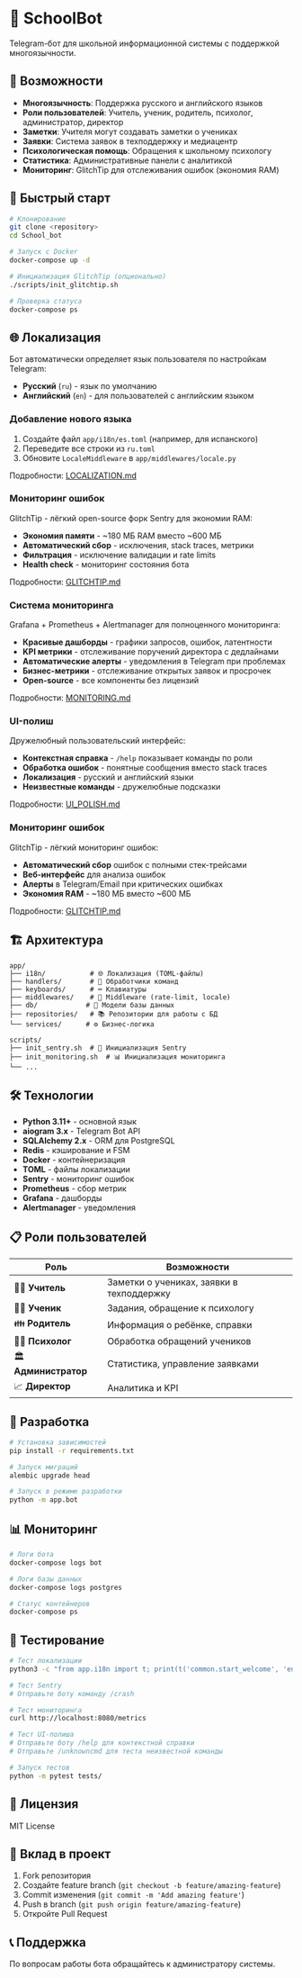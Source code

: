 # 🏫 SchoolBot

Telegram-бот для школьной информационной системы с поддержкой многоязычности.

## 🌟 Возможности

- **Многоязычность**: Поддержка русского и английского языков
- **Роли пользователей**: Учитель, ученик, родитель, психолог, администратор, директор
- **Заметки**: Учителя могут создавать заметки о учениках
- **Заявки**: Система заявок в техподдержку и медиацентр
- **Психологическая помощь**: Обращения к школьному психологу
- **Статистика**: Административные панели с аналитикой
- **Мониторинг**: GlitchTip для отслеживания ошибок (экономия RAM)

## 🚀 Быстрый старт

```bash
# Клонирование
git clone <repository>
cd School_bot

# Запуск с Docker
docker-compose up -d

# Инициализация GlitchTip (опционально)
./scripts/init_glitchtip.sh

# Проверка статуса
docker-compose ps
```

## 🌐 Локализация

Бот автоматически определяет язык пользователя по настройкам Telegram:

- **Русский** (`ru`) - язык по умолчанию
- **Английский** (`en`) - для пользователей с английским языком

### Добавление нового языка

1. Создайте файл `app/i18n/es.toml` (например, для испанского)
2. Переведите все строки из `ru.toml`
3. Обновите `LocaleMiddleware` в `app/middlewares/locale.py`

Подробности: [LOCALIZATION.md](LOCALIZATION.md)

### Мониторинг ошибок

GlitchTip - лёгкий open-source форк Sentry для экономии RAM:

- **Экономия памяти** - ~180 МБ RAM вместо ~600 МБ
- **Автоматический сбор** - исключения, stack traces, метрики
- **Фильтрация** - исключение валидации и rate limits
- **Health check** - мониторинг состояния бота

Подробности: [GLITCHTIP.md](GLITCHTIP.md)

### Система мониторинга

Grafana + Prometheus + Alertmanager для полноценного мониторинга:

- **Красивые дашборды** - графики запросов, ошибок, латентности
- **KPI метрики** - отслеживание поручений директора с дедлайнами
- **Автоматические алерты** - уведомления в Telegram при проблемах
- **Бизнес-метрики** - отслеживание открытых заявок и просрочек
- **Open-source** - все компоненты без лицензий

Подробности: [MONITORING.md](MONITORING.md)

### UI-полиш

Дружелюбный пользовательский интерфейс:

- **Контекстная справка** - `/help` показывает команды по роли
- **Обработка ошибок** - понятные сообщения вместо stack traces
- **Локализация** - русский и английский языки
- **Неизвестные команды** - дружелюбные подсказки

Подробности: [UI_POLISH.md](UI_POLISH.md)

### Мониторинг ошибок

GlitchTip - лёгкий мониторинг ошибок:

- **Автоматический сбор** ошибок с полными стек-трейсами
- **Веб-интерфейс** для анализа ошибок
- **Алерты** в Telegram/Email при критических ошибках
- **Экономия RAM** - ~180 МБ вместо ~600 МБ

Подробности: [GLITCHTIP.md](GLITCHTIP.md)

## 🏗 Архитектура

```
app/
├── i18n/           # 🌐 Локализация (TOML-файлы)
├── handlers/       # 📝 Обработчики команд
├── keyboards/      # ⌨️ Клавиатуры
├── middlewares/    # 🔧 Middleware (rate-limit, locale)
├── db/            # 💾 Модели базы данных
├── repositories/   # 📚 Репозитории для работы с БД
└── services/      # ⚙️ Бизнес-логика

scripts/
├── init_sentry.sh  # 🐛 Инициализация Sentry
├── init_monitoring.sh  # 📊 Инициализация мониторинга
└── ...
```

## 🛠 Технологии

- **Python 3.11+** - основной язык
- **aiogram 3.x** - Telegram Bot API
- **SQLAlchemy 2.x** - ORM для PostgreSQL
- **Redis** - кэширование и FSM
- **Docker** - контейнеризация
- **TOML** - файлы локализации
- **Sentry** - мониторинг ошибок
- **Prometheus** - сбор метрик
- **Grafana** - дашборды
- **Alertmanager** - уведомления

## 📋 Роли пользователей

| Роль | Возможности |
|------|-------------|
| 👩‍🏫 **Учитель** | Заметки о учениках, заявки в техподдержку |
| 👨‍🎓 **Ученик** | Задания, обращение к психологу |
| 👪 **Родитель** | Информация о ребёнке, справки |
| 🧑‍⚕️ **Психолог** | Обработка обращений учеников |
| 🏛 **Администратор** | Статистика, управление заявками |
| 📈 **Директор** | Аналитика и KPI |

## 🔧 Разработка

```bash
# Установка зависимостей
pip install -r requirements.txt

# Запуск миграций
alembic upgrade head

# Запуск в режиме разработки
python -m app.bot
```

## 📊 Мониторинг

```bash
# Логи бота
docker-compose logs bot

# Логи базы данных
docker-compose logs postgres

# Статус контейнеров
docker-compose ps
```

## 🧪 Тестирование

```bash
# Тест локализации
python3 -c "from app.i18n import t; print(t('common.start_welcome', 'en'))"

# Тест Sentry
# Отправьте боту команду /crash

# Тест мониторинга
curl http://localhost:8080/metrics

# Тест UI-полиша
# Отправьте боту /help для контекстной справки
# Отправьте /unknowncmd для теста неизвестной команды

# Запуск тестов
python -m pytest tests/
```

## 📝 Лицензия

MIT License

## 🤝 Вклад в проект

1. Fork репозитория
2. Создайте feature branch (`git checkout -b feature/amazing-feature`)
3. Commit изменения (`git commit -m 'Add amazing feature'`)
4. Push в branch (`git push origin feature/amazing-feature`)
5. Откройте Pull Request

## 📞 Поддержка

По вопросам работы бота обращайтесь к администратору системы. 